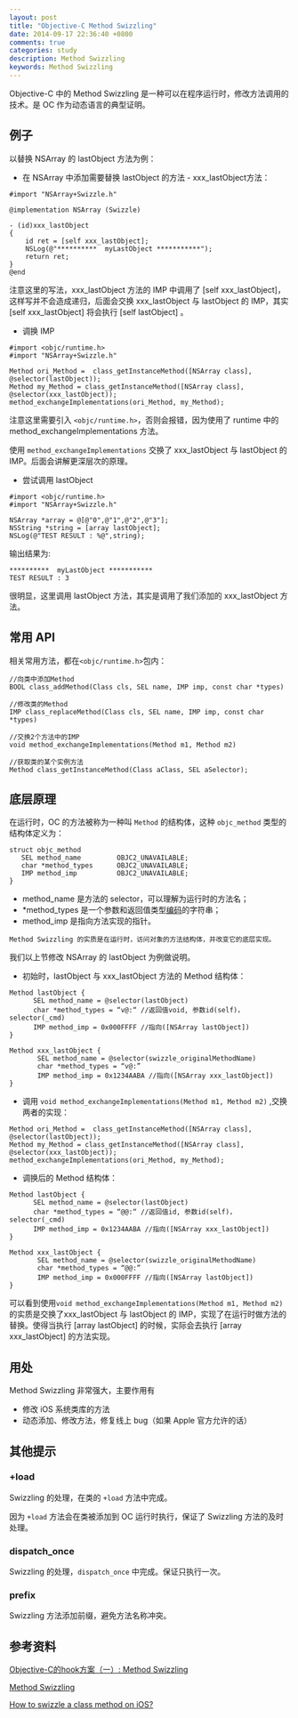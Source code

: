 ```yaml
---
layout: post
title: "Objective-C Method Swizzling"
date: 2014-09-17 22:36:40 +0800
comments: true
categories: study
description: Method Swizzling
keywords: Method Swizzling
---
```


Objective-C 中的 Method Swizzling 是一种可以在程序运行时，修改方法调用的技术。是 OC 作为动态语言的典型证明。

## 例子
以替换 NSArray 的 lastObject 方法为例：

* 在 NSArray 中添加需要替换 lastObject 的方法 - xxx_lastObject方法：

```objc
#import "NSArray+Swizzle.h"  

@implementation NSArray (Swizzle)  

- (id)xxx_lastObject  
{  
    id ret = [self xxx_lastObject];  
    NSLog(@"**********  myLastObject ***********");  
    return ret;  
}  
@end  
```

注意这里的写法，xxx_lastObject 方法的 IMP 中调用了 [self xxx_lastObject]，这样写并不会造成递归，后面会交换 xxx_lastObject 与 lastObject 的 IMP，其实 [self xxx_lastObject] 将会执行 [self lastObject] 。

* 调换 IMP

```objc
#import <objc/runtime.h>  
#import "NSArray+Swizzle.h"

Method ori_Method =  class_getInstanceMethod([NSArray class], @selector(lastObject));  
Method my_Method = class_getInstanceMethod([NSArray class], @selector(xxx_lastObject));  
method_exchangeImplementations(ori_Method, my_Method);  
```
注意这里需要引入 `<objc/runtime.h>`，否则会报错，因为使用了 runtime 中的 method_exchangeImplementations 方法。

使用 `method_exchangeImplementations` 交换了 xxx_lastObject 与 lastObject 的 IMP。后面会讲解更深层次的原理。

* 尝试调用 lastObject

```objc
#import <objc/runtime.h>
#import "NSArray+Swizzle.h"

NSArray *array = @[@"0",@"1",@"2",@"3"];  
NSString *string = [array lastObject];  
NSLog(@"TEST RESULT : %@",string);  
```

输出结果为:

```objc
**********  myLastObject ***********
TEST RESULT : 3
```

很明显，这里调用 lastObject 方法，其实是调用了我们添加的 xxx_lastObject 方法。

## 常用 API
相关常用方法，都在`<objc/runtime.h>`包内：

```objc
//向类中添加Method
BOOL class_addMethod(Class cls, SEL name, IMP imp, const char *types)

//修改类的Method
IMP class_replaceMethod(Class cls, SEL name, IMP imp, const char *types)

//交换2个方法中的IMP
void method_exchangeImplementations(Method m1, Method m2)

//获取类的某个实例方法
Method class_getInstanceMethod(Class aClass, SEL aSelector);
```

## 底层原理

在运行时，OC 的方法被称为一种叫 `Method` 的结构体，这种 `objc_method` 类型的结构体定义为：

```objc
struct objc_method
   SEL method_name         OBJC2_UNAVAILABLE;
   char *method_types      OBJC2_UNAVAILABLE;
   IMP method_imp          OBJC2_UNAVAILABLE;
}
```

* method_name 是方法的 selector，可以理解为运行时的方法名；
* *method_types 是一个参数和返回值类型[编码](https://developer.apple.com/library/mac/documentation/Cocoa/Conceptual/ObjCRuntimeGuide/Articles/ocrtTypeEncodings.html)的字符串；
* method_imp 是指向方法实现的指针。

`Method Swizzling 的实质是在运行时，访问对象的方法结构体，并改变它的底层实现。`

我们以上节修改 NSArray 的 lastObject 为例做说明。

* 初始时，lastObject 与 xxx_lastObject 方法的 Method 结构体：

```objc
Method lastObject {
      SEL method_name = @selector(lastObject)
      char *method_types = “v@:“ //返回值void, 参数id(self)，selector(_cmd)
      IMP method_imp = 0x000FFFF //指向([NSArray lastObject])
}

Method xxx_lastObject {
       SEL method_name = @selector(swizzle_originalMethodName)
       char *method_types = “v@:”
       IMP method_imp = 0x1234AABA //指向([NSArray xxx_lastObject])
}
```

* 调用 `void method_exchangeImplementations(Method m1, Method m2)` ,交换两者的实现：

```objc
Method ori_Method =  class_getInstanceMethod([NSArray class], @selector(lastObject));  
Method my_Method = class_getInstanceMethod([NSArray class], @selector(xxx_lastObject));  
method_exchangeImplementations(ori_Method, my_Method);
```

* 调换后的 Method 结构体：

```objc
Method lastObject {
      SEL method_name = @selector(lastObject)
      char *method_types = “@@:“ //返回值id, 参数id(self)，selector(_cmd)
      IMP method_imp = 0x1234AABA //指向([NSArray xxx_lastObject])
}

Method xxx_lastObject {
       SEL method_name = @selector(swizzle_originalMethodName)
       char *method_types = “@@:”
       IMP method_imp = 0x000FFFF //指向([NSArray lastObject])
}
```

可以看到使用`void method_exchangeImplementations(Method m1, Method m2)`的实质是交换了xxx_lastObject 与 lastObject 的 IMP，实现了在运行时做方法的替换。使得当执行 [array lastObject] 的时候，实际会去执行 [array xxx_lastObject] 的方法实现。

## 用处
Method Swizzling 非常强大，主要作用有
* 修改 iOS 系统类库的方法
* 动态添加、修改方法，修复线上 bug（如果 Apple 官方允许的话）

## 其他提示

### +load
Swizzling 的处理，在类的 `+load` 方法中完成。

因为 `+load` 方法会在类被添加到 OC 运行时执行，保证了 Swizzling 方法的及时处理。

### dispatch_once
Swizzling 的处理，`dispatch_once` 中完成。保证只执行一次。

### prefix
Swizzling 方法添加前缀，避免方法名称冲突。

## 参考资料
[Objective-C的hook方案（一）:  Method Swizzling](http://blog.csdn.net/yiyaaixuexi/article/details/9374411)

[Method Swizzling](http://nshipster.com/method-swizzling/)

[How to swizzle a class method on iOS?](http://stackoverflow.com/questions/3267506/how-to-swizzle-a-class-method-on-ios)
